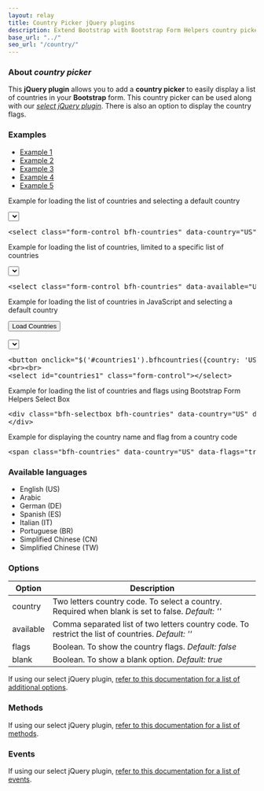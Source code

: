 ```yaml
---
layout: relay
title: Country Picker jQuery plugins
description: Extend Bootstrap with Bootstrap Form Helpers country picker jQuery plugins.
base_url: "../"
seo_url: "/country/"
---
```


### About *country picker*

This **jQuery plugin** allows you to add a **country picker** to easily display a list
of countries in your **Bootstrap** form. This country picker can be used along with our [*select jQuery plugin*](../select/).
There is also an option to display the country flags.


### Examples

<ul id="example-tab" class="nav nav-tabs">
  <li class="active">
    <a href="#example1" data-toggle="tab">Example 1</a>
  </li>
  <li>
    <a href="#example2" data-toggle="tab">Example 2</a>
  </li>
  <li>
    <a href="#example3" data-toggle="tab">Example 3</a>
  </li>
  <li>
    <a href="#example4" data-toggle="tab">Example 4</a>
  </li>
  <li>
    <a href="#example5" data-toggle="tab">Example 5</a>
  </li>
</ul>
<div id="example-content" class="tab-content">
  <div class="tab-pane fade in active" id="example1">
    <form class="example form-inline">
      <p>Example for loading the list of countries and selecting a default country</p>
	  <select class="form-control bfh-countries" data-country="US"></select>
	</form>
	<pre class="prettyprint">&lt;select class="form-control bfh-countries" data-country="US"&gt;&lt;/select&gt;</pre>
  </div>
  <div class="tab-pane fade" id="example2">
    <form class="example form-inline">
      <p>Example for loading the list of countries, limited to a specific list of countries</p>
	  <select class="form-control bfh-countries" data-available="US,AG,AU"></select>
	</form>
	<pre class="prettyprint">&lt;select class="form-control bfh-countries" data-available="US,AG,AU"&gt;&lt;/select&gt;</pre>
  </div>
  <div class="tab-pane fade" id="example3">
    <form class="example form-inline">
      <p>Example for loading the list of countries in JavaScript and selecting a default country</p>
	  <button onclick="$('#countries1').bfhcountries({country: 'US'});return false;" class="btn">Load Countries</button>
	  <br><br>
	  <select id="countries1" class="form-control"></select>
	</form>
	<pre class="prettyprint">&lt;button onclick="$('#countries1').bfhcountries({country: 'US'})" class="btn"&gt;Load Countries&lt;/button&gt;
&lt;br&gt;&lt;br&gt;
&lt;select id="countries1" class="form-control"&gt;&lt;/select&gt;</pre>
  </div>
  <div class="tab-pane fade" id="example4">
    <form class="example form-inline">
      <p>Example for loading the list of countries and flags using Bootstrap Form Helpers Select Box</p>
	  <div class="bfh-selectbox bfh-countries" data-country="US" data-flags="true">
	  </div>
	</form>
	<pre class="prettyprint">&lt;div class="bfh-selectbox bfh-countries" data-country="US" data-flags="true"&gt;
&lt;/div&gt;</pre>
  </div>
  <div class="tab-pane fade" id="example5">
    <form class="example form-inline">
      <p>Example for displaying the country name and flag from a country code</p>
	  <span class="bfh-countries" data-country="US" data-flags="true"></span>
	</form>
	<pre class="prettyprint">&lt;span class="bfh-countries" data-country="US" data-flags="true"&gt;&lt;/span&gt;</pre>
  </div>
</div>

### Available languages

* English (US)
* Arabic
* German (DE)
* Spanish (ES)
* Italian (IT)
* Portuguese (BR)
* Simplified Chinese (CN)
* Simplified Chinese (TW)


### Options

<table class="table table-striped">
  <thead>
    <tr>
      <th>Option</th>
      <th>Description</th>
    </tr>
  </thead>
  <tbody>
    <tr>
      <td>country</td>
      <td>Two letters country code. To select a country. Required when blank is set to false. <em>Default: ''</em></td>
    </tr>
    <tr>
      <td>available</td>
      <td>Comma separated list of two letters country code. To restrict the list of countries. <em>Default: ''</em></td>
    </tr>
    <tr>
      <td>flags</td>
      <td>Boolean. To show the country flags. <em>Default: false</em></td>
    </tr>
    <tr>
      <td>blank</td>
      <td>Boolean. To show a blank option. <em>Default: true</em></td>
    </tr>
  </tbody>
</table>

If using our select jQuery plugin, [refer to this documentation for a list of additional options](../select/).


### Methods

If using our select jQuery plugin, [refer to this documentation for a list of methods](../select/).


### Events

If using our select jQuery plugin, [refer to this documentation for a list of events](../select/).
